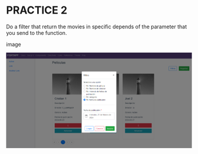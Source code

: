 # PRACTICE 2
Do a filter  that return the movies in specific depends of the parameter that you send to the function.

image 

![Logo](/Client_Practicas/src/assets/img/filter/screenshot_03.png)